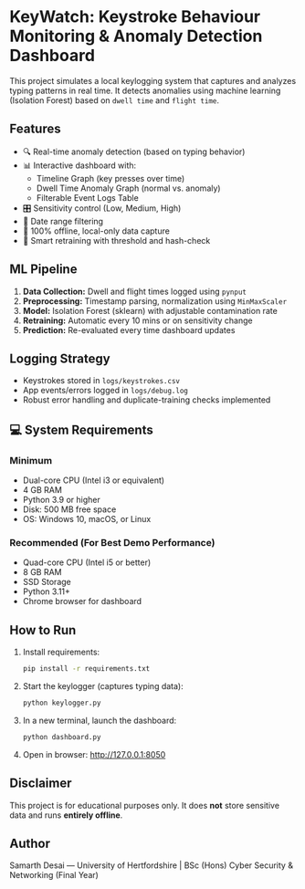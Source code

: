 # KeyWatch: Keystroke Behaviour Monitoring & Anomaly Detection Dashboard

This project simulates a local keylogging system that captures and analyzes typing patterns in real time. 
It detects anomalies using machine learning (Isolation Forest) based on `dwell time` and `flight time`.

## Features
- 🔍 Real-time anomaly detection (based on typing behavior)
- 📊 Interactive dashboard with:
  - Timeline Graph (key presses over time)
  - Dwell Time Anomaly Graph (normal vs. anomaly)
  - Filterable Event Logs Table
- 🎛 Sensitivity control (Low, Medium, High)
- 📅 Date range filtering
- 🔐 100% offline, local-only data capture
- 🧠 Smart retraining with threshold and hash-check

## ML Pipeline
1. **Data Collection:** Dwell and flight times logged using `pynput`
2. **Preprocessing:** Timestamp parsing, normalization using `MinMaxScaler`
3. **Model:** Isolation Forest (sklearn) with adjustable contamination rate
4. **Retraining:** Automatic every 10 mins or on sensitivity change
5. **Prediction:** Re-evaluated every time dashboard updates

## Logging Strategy
- Keystrokes stored in `logs/keystrokes.csv`
- App events/errors logged in `logs/debug.log`
- Robust error handling and duplicate-training checks implemented

## 💻 System Requirements

### Minimum
- Dual-core CPU (Intel i3 or equivalent)
- 4 GB RAM
- Python 3.9 or higher
- Disk: 500 MB free space
- OS: Windows 10, macOS, or Linux

### Recommended (For Best Demo Performance)
- Quad-core CPU (Intel i5 or better)
- 8 GB RAM
- SSD Storage
- Python 3.11+
- Chrome browser for dashboard

## How to Run

1. Install requirements:
   ```bash
   pip install -r requirements.txt
   ```

2. Start the keylogger (captures typing data):
   ```bash
   python keylogger.py
   ```

3. In a new terminal, launch the dashboard:
   ```bash
   python dashboard.py
   ```

4. Open in browser: http://127.0.0.1:8050

## Disclaimer
This project is for educational purposes only. It does **not** store sensitive data and runs **entirely offline**.

## Author
Samarth Desai — University of Hertfordshire | BSc (Hons) Cyber Security & Networking (Final Year)
